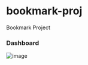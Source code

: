 # bookmark-proj
Bookmark Project
### Dashboard

![image](https://github.com/drew-byte/bookmark-proj/assets/82567656/036f854d-31cd-407b-b1f7-f845d58c26c4)

